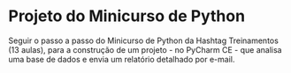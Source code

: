# Projeto do Minicurso de Python
Seguir o passo a passo do Minicurso de Python da Hashtag Treinamentos (13 aulas), para a construção de um projeto - no PyCharm CE - que analisa uma base de dados e envia um relatório detalhado por e-mail.
